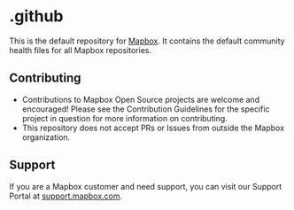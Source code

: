 # .github

This is the default repository for [Mapbox](https://www.mapbox.com). It contains the default community health files for all Mapbox repositories.

## Contributing

* Contributions to Mapbox Open Source projects are welcome and encouraged! Please see the Contribution Guidelines for the specific project in question for more information on contributing.
* This repository does not accept PRs or Issues from outside the Mapbox organization.

## Support

If you are a Mapbox customer and need support, you can visit our Support Portal at [support.mapbox.com](https://support.mapbox.com/).
